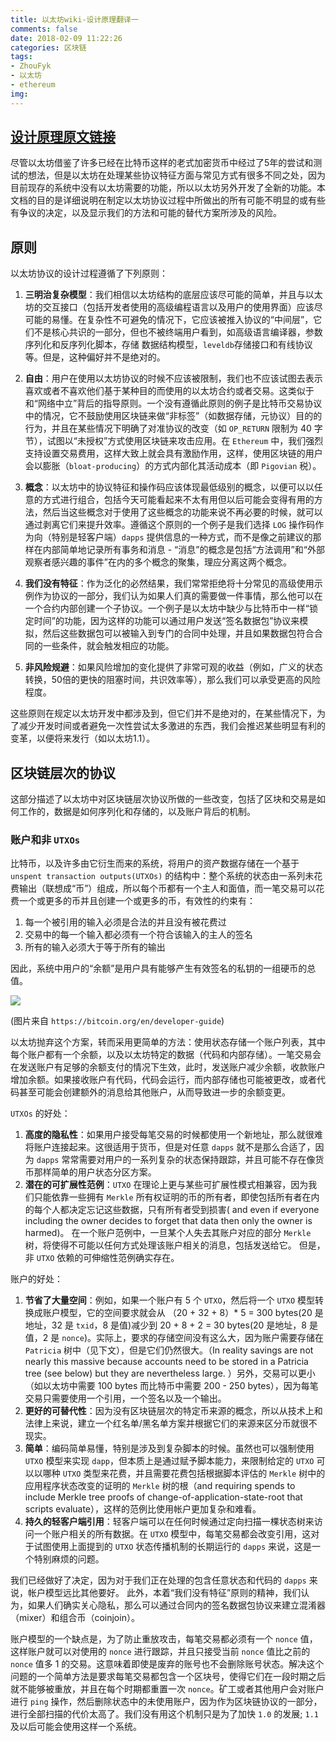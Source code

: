 ```yaml
---
title: 以太坊wiki-设计原理翻译一
comments: false
date: 2018-02-09 11:22:26
categories: 区块链
tags: 
- ZhouFyk 
- 以太坊 
- ethereum
img:
---
```

## [设计原理原文链接](https://github.com/ethereum/wiki/wiki/Design-Rationale)

尽管以太坊借鉴了许多已经在比特币这样的老式加密货币中经过了5年的尝试和测试的想法，但是以太坊在处理某些协议特征方面与常见方式有很多不同之处，因为目前现存的系统中没有以太坊需要的功能，所以以太坊另外开发了全新的功能。本文档的目的是详细说明在制定以太坊协议过程中所做出的所有可能不明显的或有些有争议的决定，以及显示我们的方法和可能的替代方案所涉及的风险。

## 原则

以太坊协议的设计过程遵循了下列原则：

1. **三明治复杂模型**：我们相信以太坊结构的底层应该尽可能的简单，并且与以太坊的交互接口（包括开发者使用的高级编程语言以及用户的使用界面）应该尽可能的易懂。在复杂性不可避免的情况下，它应该被推入协议的“中间层”，它们不是核心共识的一部分，但也不被终端用户看到，如高级语言编译器，参数序列化和反序列化脚本，存储 数据结构模型，`leveldb`存储接口和有线协议等。但是，这种偏好并不是绝对的。

2. **自由**：用户在使用以太坊协议的时候不应该被限制，我们也不应该试图去表示喜欢或者不喜欢他们基于某种目的而使用的以太坊合约或者交易。这类似于和“网络中立”背后的指导原则。一个没有遵循此原则的例子是比特币交易协议中的情况，它不鼓励使用区块链来做“非标签”（如数据存储，元协议）目的的行为，并且在某些情况下明确了对准协议的改变（如 `OP_RETURN` 限制为 40 字节），试图以“未授权”方式使用区块链来攻击应用。在 `Ethereum` 中，我们强烈支持设置交易费用，这样大致上就会具有激励作用，这样，使用区块链的用户会以膨胀（`bloat-producing`）的方式内部化其活动成本（即 `Pigovian` 税）。

3. **概念**：以太坊中的协议特征和操作码应该体现最低级别的概念，以便可以以任意的方式进行组合，包括今天可能看起来不太有用但以后可能会变得有用的方法，然后当这些概念对于使用了这些概念的功能来说不再必要的时候，就可以通过剥离它们来提升效率。遵循这个原则的一个例子是我们选择 `LOG` 操作码作为向（特别是轻客户端）`dapps` 提供信息的一种方式，而不是像之前建议的那样在内部简单地记录所有事务和消息 - “消息”的概念是包括“方法调用”和“外部观察者感兴趣的事件”在内的多个概念的聚集，理应分离这两个概念。

4. **我们没有特征**：作为泛化的必然结果，我们常常拒绝将十分常见的高级使用示例作为协议的一部分，我们认为如果人们真的需要做一件事情，那么他可以在一个合约内部创建一个子协议。一个例子是以太坊中缺少与比特币中一样“锁定时间”的功能，因为这样的功能可以通过用户发送“签名数据包”协议来模拟，然后这些数据包可以被输入到专门的合同中处理，并且如果数据包符合合同的一些条件，就会触发相应的功能。

5. **非风险规避**：如果风险增加的变化提供了非常可观的收益（例如，广义的状态转换，50倍的更快的阻塞时间，共识效率等），那么我们可以承受更高的风险程度。

这些原则在规定以太坊开发中都涉及到，但它们并不是绝对的，在某些情况下，为了减少开发时间或者避免一次性尝试太多激进的东西，我们会推迟某些明显有利的变革，以便将来发行（如以太坊1.1）。

## 区块链层次的协议

这部分描述了以太坊中对区块链层次协议所做的一些改变，包括了区块和交易是如何工作的，数据是如何序列化和存储的，以及账户背后的机制。

### 账户和非 `UTXOs`

比特币，以及许多由它衍生而来的系统，将用户的资产数据存储在一个基于 `unspent transaction outputs(UTXOs)` 的结构中：整个系统的状态由一系列未花费输出（联想成“币”）组成，所以每个币都有一个主人和面值，而一笔交易可以花费一个或更多的币并且创建一个或更多的币，有效性的约束有：

1. 每一个被引用的输入必须是合法的并且没有被花费过
2. 交易中的每一个输入都必须有一个符合该输入的主人的签名
3. 所有的输入必须大于等于所有的输出

因此，系统中用户的“余额”是用户具有能够产生有效签名的私钥的一组硬币的总值。

![](https://bitcoin.org/img/dev/en-transaction-propagation.svg)

(图片来自 `https://bitcoin.org/en/developer-guide`)

以太坊抛弃这个方案，转而采用更简单的方法：使用状态存储一个账户列表，其中每个账户都有一个余额，以及以太坊特定的数据（代码和内部存储）。一笔交易会在发送账户有足够的余额支付的情况下生效，此时，发送账户减少余额，收款账户增加余额。如果接收账户有代码，代码会运行，而内部存储也可能被更改，或者代码甚至可能会创建额外的消息给其他账户，从而导致进一步的余额变更。

`UTXOs` 的好处：

1. **高度的隐私性**：如果用户接受每笔交易的时候都使用一个新地址，那么就很难将账户连接起来。这很适用于货币，但是对任意 `dapps` 就不是那么合适了，因为 `dapps` 常常需要对用户的一系列复杂的状态保持跟踪，并且可能不存在像货币那样简单的用户状态分区方案。
2. **潜在的可扩展性范例**：`UTXO` 在理论上更与某些可扩展性模式相兼容，因为我们只能依靠一些拥有 `Merkle` 所有权证明的币的所有者，即使包括所有者在内的每个人都决定忘记这些数据，只有所有者受到损害( and even if everyone including the owner decides to forget that data then only the owner is harmed)。 在一个账户范例中，一旦某个人失去其账户对应的部分 `Merkle` 树，将使得不可能以任何方式处理该账户相关的消息，包括发送给它。 但是，非 `UTXO` 依赖的可伸缩性范例确实存在。

账户的好处：

1. **节省了大量空间**：例如，如果一个账户有 5 个 `UTXO`，然后将一个 `UTXO` 模型转换成账户模型，它的空间要求就会从 （20 + 32 + 8）* 5 = 300 bytes(20 是地址，32 是 `txid`，8 是值)减少到 20 + 8 + 2 = 30 bytes(20 是地址，8 是值，2 是 `nonce`)。实际上，要求的存储空间没有这么大，因为账户需要存储在 `Patricia` 树中（见下文），但是它们仍然很大。（In reality savings are not nearly this massive because accounts need to be stored in a Patricia tree (see below) but they are nevertheless large. ）另外，交易可以更小（如以太坊中需要 100 bytes 而比特币中需要 200 - 250 bytes），因为每笔交易只需要使用一个引用，一个签名以及一个输出。
2. **更好的可替代性**：因为没有区块链层次的特定币来源的概念，所以从技术上和法律上来说，建立一个红名单/黑名单方案并根据它们的来源来区分币就很不现实。
3. **简单**：编码简单易懂，特别是涉及到复杂脚本的时候。虽然也可以强制使用 `UTXO` 模型来实现 `dapp`，但本质上是通过赋予脚本能力，来限制给定的 `UTXO` 可以以哪种 `UTXO` 类型来花费，并且需要花费包括根据脚本评估的 `Merkle` 树中的应用程序状态改变的证明的 `Merkle` 树的根（and requiring spends to include Merkle tree proofs of change-of-application-state-root that scripts evaluate），这样的范例比使用帐户更加复杂和难看。
4. **持久的轻客户端引用**：轻客户端可以在任何时候通过定向扫描一棵状态树来访问一个账户相关的所有数据。在 `UTXO` 模型中，每笔交易都会改变引用，这对于试图使用上面提到的 `UTXO` 状态传播机制的长期运行的 `dapps` 来说，这是一个特别麻烦的问题。

我们已经做好了决定，因为对于我们正在处理的包含任意状态和代码的 `dapps` 来说，帐户模型远比其他要好。 此外，本着“我们没有特征”原则的精神，我们认为，如果人们确实关心隐私，那么可以通过合同内的签名数据包协议来建立混淆器（mixer）和组合币（coinjoin）。

账户模型的一个缺点是，为了防止重放攻击，每笔交易都必须有一个 `nonce` 值，这样账户就可以对使用的 `nonce` 进行跟踪，并且只接受当前 `nonce` 值比之前的 `nonce` 值多 1 的交易。这意味着即使是废弃的账号也不会删除账号状态。解决这个问题的一个简单方法是要求每笔交易都包含一个区块号，使得它们在一段时期之后就不能够被重放，并且在每个时期都重置一次 `nonce`。矿工或者其他用户会对账户进行 `ping` 操作，然后删除状态中的未使用账户，因为作为区块链协议的一部分，进行全部扫描的代价太高了。我们没有用这个机制只是为了加快 `1.0` 的发展; `1.1` 及以后可能会使用这样一个系统。

